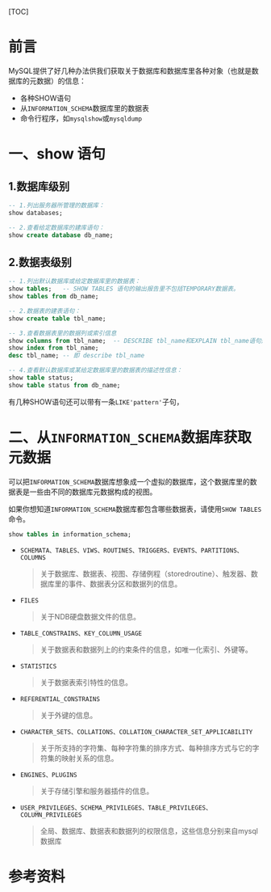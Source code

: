 [TOC]







# 前言

MySQL提供了好几种办法供我们获取关于数据库和数据库里各种对象（也就是数据库的元数据）的信息：

- 各种SHOW语句
- 从`INFORMATION_SCHEMA`数据库里的数据表
- 命令行程序，如`mysqlshow`或`mysqldump`



# 一、show 语句

## 1.数据库级别

```sql
-- 1.列出服务器所管理的数据库：
show databases;

-- 2.查看给定数据库的建库语句：
show create database db_name;
```



## 2.数据表级别

```sql
-- 1.列出默认数据库或给定数据库里的数据表：
show tables;   -- SHOW TABLES 语句的输出报告里不包括TEMPORARY数据表。
show tables from db_name;

-- 2.数据表的建表语句：
show create table tbl_name;

-- 3.查看数据表里的数据列或索引信息
show columns from tbl_name;  -- DESCRIBE tbl_name和EXPLAIN tbl_name语句是SHOW COLUMNS FROM tbl_name语句的同义语句。
show index from tbl_name;
desc tbl_name; -- 即 describe tbl_name

-- 4.查看默认数据库或某给定数据库里的数据表的描述性信息：
show table status;
show table status from db_name;
```



有几种SHOW语句还可以带有一条`LIKE'pattern'`子句，





#  二、从`INFORMATION_SCHEMA`数据库获取元数据

可以把`INFORMATION_SCHEMA`数据库想象成一个虚拟的数据库，这个数据库里的数据表是一些由不同的数据库元数据构成的视图。

如果你想知道`INFORMATION_SCHEMA`数据库都包含哪些数据表，请使用`SHOW TABLES`命令。

```sql
show tables in information_schema;
```



- `SCHEMATA、TABLES、VIWS、ROUTINES、TRIGGERS、EVENTS、PARTITIONS、COLUMNS`

    > 关于数据库、数据表、视图、存储例程（storedroutine）、触发器、数据库里的事件、数据表分区和数据列的信息。

- `FILES`

    > 关于NDB硬盘数据文件的信息。

- `TABLE_CONSTRAINS、KEY_COLUMN_USAGE`

    > 关于数据表和数据列上的约束条件的信息，如唯一化索引、外键等。

- `STATISTICS`

    > 关于数据表索引特性的信息。

- `REFERENTIAL_CONSTRAINS`

    > 关于外键的信息。

- `CHARACTER_SETS、COLLATIONS、COLLATION_CHARACTER_SET_APPLICABILITY`

    > 关于所支持的字符集、每种字符集的排序方式、每种排序方式与它的字符集的映射关系的信息。

- `ENGINES、PLUGINS`

    > 关于存储引擎和服务器插件的信息。

- `USER_PRIVILEGES、SCHEMA_PRIVILEGES、TABLE_PRIVILEGES、COLUMN_PRIVILEGES`

    > 全局、数据库、数据表和数据列的权限信息，这些信息分别来自mysql数据库







# 参考资料

